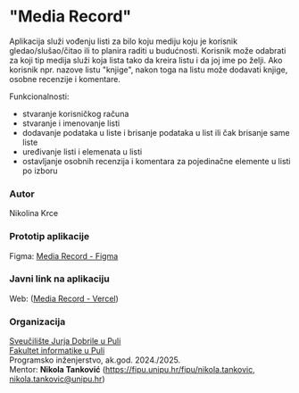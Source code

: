 # "Media Record"

Aplikacija služi vođenju listi za bilo koju mediju koju je korisnik gledao/slušao/čitao ili to planira raditi u budućnosti. Korisnik može odabrati za koji tip medija služi koja lista tako da kreira listu i da joj ime po želji. Ako korisnik npr. nazove listu "knjige", nakon toga na listu može dodavati knjige, osobne recenzije i komentare.

Funkcionalnosti:
- stvaranje korisničkog računa
- stvaranje i imenovanje listi
- dodavanje podataka u liste i brisanje podataka u list ili čak brisanje same liste
- uređivanje listi i elemenata u listi
- ostavljanje osobnih recenzija i komentara za pojedinačne elemente u listi po izboru

### Autor
Nikolina Krce


### Prototip aplikacije

Figma: [Media Record - Figma](https://www.figma.com/proto/Qyz4jHr9P3jTMsSs7yaDl8/Media-Record?node-id=1101-60&p=f&t=D22yWXWPmv3oFdw1-1&scaling=scale-down&content-scaling=fixed&page-id=0%3A1&starting-point-node-id=1101%3A60)

### Javni link na aplikaciju

Web: ([Media Record - Vercel](https://media-record-two.vercel.app/))

### Organizacija

[Sveučilište Jurja Dobrile u Puli](http://www.unipu.hr/)  
[Fakultet informatike u Puli](https://fipu.unipu.hr/)  
Programsko inženjerstvo, ak.god. 2024./2025.  
Mentor: **Nikola Tanković** (https://fipu.unipu.hr/fipu/nikola.tankovic, nikola.tankovic@unipu.hr)
